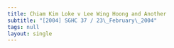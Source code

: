 ```yaml
---
title: Chiam Kim Loke v Lee Wing Hoong and Another
subtitle: "[2004] SGHC 37 / 23\_February\_2004"
tags: null
layout: single
---
```


